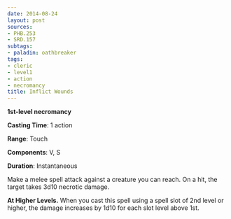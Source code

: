 ```yaml
---
date: 2014-08-24
layout: post
sources:
- PHB.253
- SRD.157
subtags:
- paladin: oathbreaker
tags:
- cleric
- level1
- action
- necromancy
title: Inflict Wounds
---
```


**1st-level necromancy**

**Casting Time**: 1 action

**Range**: Touch

**Components**: V, S

**Duration**: Instantaneous

Make a melee spell attack against a creature you can
reach. On a hit, the target takes 3d10 necrotic damage.

**At Higher Levels.** When you cast this spell using a spell slot of 2nd level or higher, the damage increases by 1d10 for each slot level above 1st.
